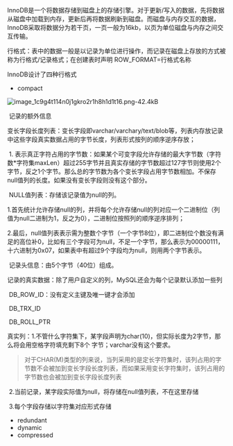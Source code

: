 InnoDB是一个将数据存储到磁盘上的存储引擎。对于更新/写入的数据，先将数据从磁盘中加载到内存，更新后再将数据刷新到磁盘。而磁盘与内存交互的数据，InnoDB采取将数据分为若干页，一页一般为16kb，以页为单位磁盘与内存之间交互传输。

行格式：表中的数据一般是以记录为单位进行操作，而记录在磁盘上存放的方式被称为行格式/记录格式；在创建表时声明 ROW_FORMAT=行格式名称

InnoDB设计了四种行格式

- compact

![image_1c9g4t114n0j1gkro2r1h8h1d1t16.png-42.4kB](https://user-gold-cdn.xitu.io/2019/3/12/169710e8fafc21aa?imageView2/0/w/1280/h/960/format/webp/ignore-error/1)

​		记录的额外信息

​			变长字段长度列表：变长字段即varchar/varchary/text/blob等，列表内存放记录中这些字段真实数据占用的字节长度，列表形式按列的顺序逆序存放；

​				1. 表示真正字符占用的字节数：如果某个可变字段允许存储的最大字节数（字符数*字符集maxLen）超过255字节并且真实存储的字节数超过127字节则使用2个字节，反之1个字节。那么总的字节数为各个变长字段占用字节数相加。不保存null值列的长度。如果没有变长字段则没有这个部分。

​			NULL值列表：存储该记录值为null的列。	

​				1.首先统计允许存储null的列，并将每个允许存储null的列对应一个二进制位（列值为null二进制为1，反之为0），二进制位按照列的顺序逆序排列；

​				2.最后，null值列表表示需为整数个字节（一个字节8位），即二进制位个数没有满足的高位补0，比如有三个字段可为null，不足一个字节，那么表示为00000111，十六进制为0x07，如果表中有超过9个字段均为null，则用两个字节表示。

​			记录头信息：由5个字节（40位）组成。

​		记录的真实数据：除了用户自定义的列，MySQL还会为每个记录默认添加一些列

​				DB_ROW_ID：没有定义主键及唯一键才会添加

​				DB_TRX_ID

​				DB_ROLL_PTR

​				真实列：1.不管什么字符集下，某字段声明为char(10)，但实际长度为2字节，那么将会用空格字符填充剩下8个								字节；varchar没有这个要求。

> 对于CHAR(M)类型的列来说，当列采用的是定长字符集时，该列占用的字节数不会被加到变长字段长度列表，而如果采用变长字符集时，该列占用的字节数也会被加到变长字段长度列表

​								2.当前记录，某字段实际值为null，将存储在null值列表，不在这里存储

​								3.每个字段存储以字符集对应形式存储

- redundant
- dynamic
- compressed

